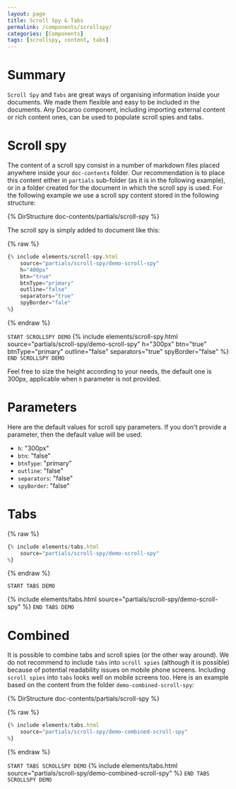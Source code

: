 ```yaml
---
layout: page
title: Scroll Spy & Tabs
permalink: /components/scrollspy/
categories: [Components]
tags: [scrollspy, content, tabs]
---
```


# Summary
`Scroll Spy` and `Tabs` are great ways of organising information inside your documents. We made them flexible and easy to be included in the documents. Any Docaroo component, including importing external content or rich content ones, can be used to populate scroll spies and tabs. 

# Scroll spy
The content of a scroll spy consist in a number of markdown files placed anywhere inside your `doc-contents` folder. Our recommendation is to place this content either in `partials` sub-folder (as it is in the following example), or in a folder created for the document in which the scroll spy is used.
For the following example we use a scroll spy content stored in the following structure:

{% DirStructure doc-contents/partials/scroll-spy %}

The scroll spy is simply added to document like this:

{% raw %}
```javascript
{% include elements/scroll-spy.html
    source="partials/scroll-spy/demo-scroll-spy" 
    h="400px" 
    btn="true" 
    btnType="primary" 
    outline="false" 
    separators="true" 
    spyBorder="fale"
%}
```
{% endraw %}

`START SCROLLSPY DEMO`
{% include elements/scroll-spy.html 
    source="partials/scroll-spy/demo-scroll-spy"
    h="300px" 
    btn="true" 
    btnType="primary" 
    outline="false" 
    separators="true" 
    spyBorder="false" 
%}
`END SCROLLSPY DEMO`

Feel free to size the height according to your needs, the default one is 300px, applicable when `h` parameter is not provided.

# Parameters
Here are the default values for scroll spy parameters. If you don't provide a parameter, then the default value will be used.

- `h`: "300px"
- `btn`: "false"
- `btnType`: "primary"
- `outline`: "false"
- `separators`: "false"
- `spyBorder`: "false"

# Tabs

{% raw %}
```javascript
{% include elements/tabs.html 
    source="partials/scroll-spy/demo-scroll-spy"
%}
```
{% endraw %}

`START TABS DEMO`

{% include elements/tabs.html 
    source="partials/scroll-spy/demo-scroll-spy"
%}
`END TABS DEMO`

# Combined
It is possible to combine tabs and scroll spies (or the other way around). We do not recommend to include `tabs` into `scroll spies` (although it is possible) because of potential readability issues on mobile phone screens. Including `scroll spies` into `tabs` looks well on mobile screens too.
Here is an example based on the content from the folder `demo-combined-scroll-spy`:

{% DirStructure doc-contents/partials/scroll-spy %}

{% raw %}
```javascript
{% include elements/tabs.html 
    source="partials/scroll-spy/demo-combined-scroll-spy"
%}
```
{% endraw %}

`START TABS SCROLLSPY DEMO`
{% include elements/tabs.html 
    source="partials/scroll-spy/demo-combined-scroll-spy"
%}
`END TABS SCROLLSPY DEMO`